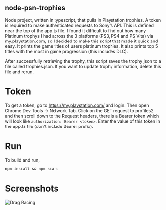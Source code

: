 ## node-psn-trophies
Node project, written in typescript, that pulls in Playstation trophies. A token is required to make authenticated requests to Sony's API. This is defined near the top of the app.ts file. I found it difficult to find out how many Platinum trophys I had across the 3 platforms (PS3, PS4 and PS Vita) via my.playstation.com, so I decided to make this script that made it quick and easy. It prints the game titles of users platinum trophies. It also prints top 5 titles with the most in game progression (this includes DLC). 

After successfully retrieving the trophy, this script saves the trophy json to a file called trophies.json. If you want to update trophy information, delete this file and rerun.

# Token
To get a token, go to https://my.playstation.com/ and login. Then open Chrome Dev Tools -> Network Tab. Click on the GET request to profiles2 and then scroll down to the Request headers, there is a Bearer token which will look like `authorization: Bearer <token>`. Enter the value of this token in the app.ts file (don't include Bearer prefix).

# Run
To build and run, 
```
npm install && npm start
```

# Screenshots
![Drag Racing](Dragster.jpg)
